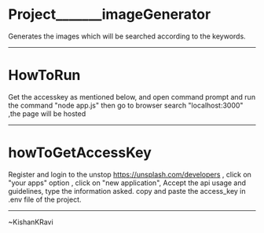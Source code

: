 # Project_______imageGenerator
Generates the images which will be searched according to the keywords.



___________________________________________

# HowToRun
Get the accesskey as mentioned below,
and open command prompt and run the command "node app.js" 
then go to browser search "localhost:3000" ,the page will be hosted


___________________________________________

# howToGetAccessKey
Register and login to the unstop https://unsplash.com/developers  ,
click on "your apps" option ,
click on "new application",
Accept the api usage and guidelines, 
type the information asked.
copy and paste the access_key in .env file of the project.





___________________________________________



~KishanKRavi
